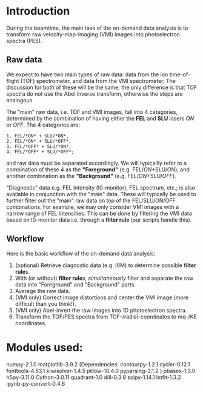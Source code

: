 # Introduction

During the beamtime, the main task of the on-demand data analysis is to
transform raw velocity-map-imaging (VMI) images into photoelectron spectra
(PES).

## Raw data

We expect to have two main types of raw data: data from the ion time-of-flight
(TOF) spectrometer, and data from the VMI spectrometer. The discussion for both
of these will be the same; the only difference is that TOF spectra do not use
the Abel inverse transform, otherwise the steps are analogous.

The "main" raw data, i.e. TOF and VMI images, fall into 4 categories, determined
by the combination of having either the **FEL** and **SLU** lasers *ON* or *OFF*. The 4
categories are:

    1. FEL/*ON* + SLU/*ON*,
    2. FEL/*ON* + SLU/*OFF*,
    3. FEL/*OFF* + SLU/*ON*,
    4. FEL/*OFF* + SLU/*OFF*;

and raw data must be separated accordingly. We will typicallly refer to a
combination of these 4 as the **"Foreground"** (e.g. FEL/*ON*+SLU/*ON*), and another
combination as the **"Background"** (e.g. FEL/*ON*+SLU/*OFF*).

"Diagnostic" data e.g. FEL intensity (I0-monitor), FEL spectrum, etc.; is also
available in conjunction with the "main" data. These will typically be used to
further filter out the "main" raw data on top of the FEL/SLU/ON/OFF
combinations. For example, we may only consider VMI images with a narrow range
of FEL intensities. This can be done by filtering the VMI data based on
I0-monitor data i.e. through a **filter rule** (our scripts handle this).

## Workflow

Here is the basic workflow of the on-demand data analysis:

1. (optional) Retrieve diagnostic data (e.g. I0M) to determine possible **filter rule**s.
2. With (or without) **filter rule**s, *simultaneously* filter and separate the raw data into "Foreground" and "Background" parts.
3. Average the raw data.
4. (VMI only) Correct image distortions and center the VMI image (more difficult than you think!).
5. (VMI only) Abel-invert the raw images into 1D photoelectron spectra.
6. Transform the TOF/PES spectra from TOF-/radial-coordinates to mq-/KE coordinates.

# Modules used:

numpy-2.1.0
matplotlib-3.9.2
    (Dependencies:
    contourpy-1.2.1
    cycler-0.12.1
    fonttools-4.53.1
    kiwisolver-1.4.5
    pillow-10.4.0
    pyparsing-3.1.2
    )
pbasex-1.3.0
h5py-3.11.0
Cython-3.0.11
quadrant-1.0
dill-0.3.8
scipy-1.14.1
lmfit-1.3.2
ipynb-py-convert-0.4.6
